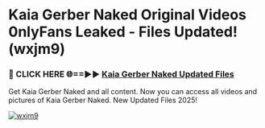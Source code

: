 # Kaia Gerber Naked Original Videos 0nlyFans Leaked - Files Updated! (wxjm9)

<h3>🔴 CLICK HERE 🌐==►► <a href="https://tinyurl.com/yckcrads" rel="nofollow">Kaia Gerber Naked Updated Files</a></h3>

Get Kaia Gerber Naked and all content. Now you can access all videos and pictures of Kaia Gerber Naked. New Updated Files 2025!

[![wxjm9](https://i.imgur.com/hpKpOFt.gif)](https://tinyurl.com/yckcrads)
